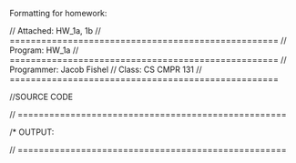 Formatting for homework:

// Attached: HW_1a, 1b
// ===================================================
// Program: HW_1a
// ===================================================
// Programmer: Jacob Fishel
// Class: CS CMPR 131
// ===================================================

//SOURCE CODE

// ===================================================

/* OUTPUT:

// ===================================================